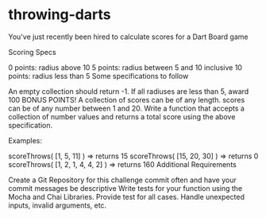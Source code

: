 # throwing-darts

You've just recently been hired to calculate scores for a Dart Board game

Scoring Specs

0 points: radius above 10
5 points: radius between 5 and 10 inclusive
10 points: radius less than 5
Some specifications to follow

An empty collection should return -1.
If all radiuses are less than 5, award 100 BONUS POINTS!
A collection of scores can be of any length.
scores can be of any number between 1 and 20.
Write a function that accepts a collection of number values and returns a total score using the above specification.

Examples:

scoreThrows( [1, 5, 11] ) => returns 15 
scoreThrows( [15, 20, 30] ) => returns 0
scoreThrows( [1, 2, 1, 4, 4, 2] ) => returns 160
Additional Requirements

Create a Git Repository for this challenge
commit often and have your commit messages be descriptive
Write tests for your function using the Mocha and Chai Libraries.
Provide test for all cases. Handle unexpected inputs, invalid arguments, etc.
